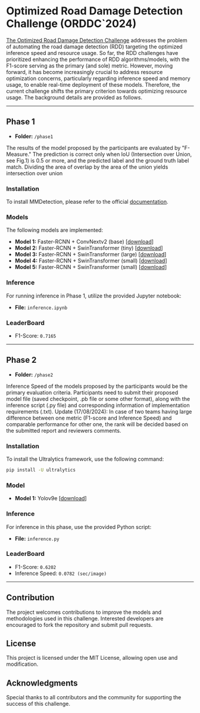 # Optimized Road Damage Detection Challenge (ORDDC`2024)

[The Optimized Road Damage Detection Challenge](https://orddc2024.sekilab.global/overview/) addresses the problem of automating the road damage detection (RDD) targeting the optimized inference speed and resource usage. So far, the RDD challenges have prioritized enhancing the performance of RDD algorithms/models, with the F1-score serving as the primary (and sole) metric. However, moving forward, it has become increasingly crucial to address resource optimization concerns, particularly regarding inference speed and memory usage, to enable real-time deployment of these models. Therefore, the current challenge shifts the primary criterion towards optimizing resource usage. The background details are provided as follows.

---

## Phase 1
- **Folder:** `/phase1`

The results of the model proposed by the participants are evaluated by "F-Measure." The prediction is correct only when IoU (Intersection over Union, see Fig.1) is 0.5 or more, and the predicted label and the ground truth label match. Dividing the area of overlap by the area of the union yields intersection over union

### Installation
To install MMDetection, please refer to the official [documentation](https://mmdetection.readthedocs.io/en/latest/install.html).

### Models
The following models are implemented:
- **Model 1:** Faster-RCNN + ConvNextv2 (base) [[download](https://drive.google.com/drive/folders/1BD1RhV-9AllfNw75LvHne6cc1n_di0wr?usp=sharing)]
- **Model 2:** Faster-RCNN + SwinTransformer (tiny) [[download](https://drive.google.com/drive/folders/1BD1RhV-9AllfNw75LvHne6cc1n_di0wr?usp=sharing)]
- **Model 3:** Faster-RCNN + SwinTransformer (large) [[download](https://drive.google.com/drive/folders/1BD1RhV-9AllfNw75LvHne6cc1n_di0wr?usp=sharing)]
- **Model 4:** Faster-RCNN + SwinTransformer (small) [[download](https://drive.google.com/drive/folders/1BD1RhV-9AllfNw75LvHne6cc1n_di0wr?usp=sharing)]
- **Model 5:** Faster-RCNN + SwinTransformer (small) [[download](https://drive.google.com/drive/folders/1BD1RhV-9AllfNw75LvHne6cc1n_di0wr?usp=sharing)]

### Inference
For running inference in Phase 1, utilize the provided Jupyter notebook:
- **File:** `inference.ipynb`

### LeaderBoard
- F1-Score: `0.7165`

---

## Phase 2
- **Folder:** `/phase2`

Inference Speed of the models proposed by the participants would be the primary evaluation criteria. Participants need to submit their proposed model file (saved checkpoint, .pb file or some other format), along with the inference script (.py file) and corresponding information of implementation requirements (.txt). Update (17/08/2024): In case of two teams having large difference between one metric (F1-score and Inference Speed) and comparable performance for other one, the rank will be decided based on the submitted report and reviewers comments.

### Installation
To install the Ultralytics framework, use the following command:
```bash
pip install -U ultralytics
```

### Model
- **Model 1:** Yolov9e [[download](https://drive.google.com/drive/folders/1BD1RhV-9AllfNw75LvHne6cc1n_di0wr?usp=sharing)]

### Inference
For inference in this phase, use the provided Python script:
- **File:** `inference.py`

### LeaderBoard
- F1-Score: `0.6202`
- Inference Speed: `0.0782 (sec/image)`

---

## Contribution
The project welcomes contributions to improve the models and methodologies used in this challenge. Interested developers are encouraged to fork the repository and submit pull requests.

## License
This project is licensed under the MIT License, allowing open use and modification.

## Acknowledgments 
Special thanks to all contributors and the community for supporting the success of this challenge.